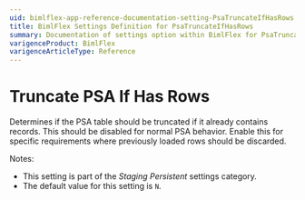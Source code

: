 ```yaml
---
uid: bimlflex-app-reference-documentation-setting-PsaTruncateIfHasRows
title: BimlFlex Settings Definition for PsaTruncateIfHasRows
summary: Documentation of settings option within BimlFlex for PsaTruncateIfHasRows
varigenceProduct: BimlFlex
varigenceArticleType: Reference
---
```


# Truncate PSA If Has Rows

Determines if the PSA table should be truncated if it already contains records. This should be disabled for normal PSA behavior. Enable this for specific requirements where previously loaded rows should be discarded.

Notes:

* This setting is part of the *Staging Persistent* settings category.
* The default value for this setting is `N`.
